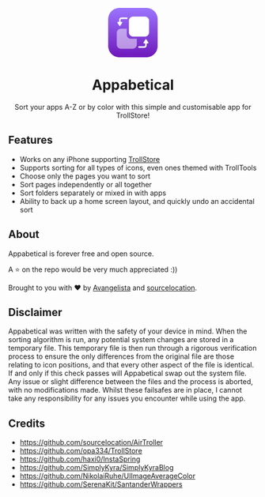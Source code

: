 <p align="center">
  <img align="center" src='https://github.com/Avangelista/Appabetical/blob/main/Docs/icon-rounded.png?raw=true' width=100>
</p>
<h1 align="center"> Appabetical </h1>
<p align="center">Sort your apps A-Z or by color with this simple and customisable app for TrollStore!</p>

## Features
- Works on any iPhone supporting [TrollStore](https://github.com/opa334/TrollStore)
- Supports sorting for all types of icons, even ones themed with TrollTools
- Choose only the pages you want to sort
- Sort pages independently or all together
- Sort folders separately or mixed in with apps
- Ability to back up a home screen layout, and quickly undo an accidental sort

## About

Appabetical is forever free and open source.

A ⭐️ on the repo would be very much appreciated :))

Brought to you with ❤️ by [Avangelista](https://github.com/Avangelista) and [sourcelocation](https://github.com/sourcelocation).

## Disclaimer
Appabetical was written with the safety of your device in mind. When the sorting algorithm is run, any potential system changes are stored in a temporary file. This temporary file is then run through a rigorous verification process to ensure the only differences from the original file are those relating to icon positions, and that every other aspect of the file is identical. If and only if this check passes will Appabetical swap out the system file. Any issue or slight difference between the files and the process is aborted, with no modifications made. Whilst these failsafes are in place, I cannot take any responsibility for any issues you encounter while using the app.

## Credits
- https://github.com/sourcelocation/AirTroller
- https://github.com/opa334/TrollStore
- https://github.com/haxi0/InstaSpring
- https://github.com/SimplyKyra/SimplyKyraBlog
- https://github.com/NikolaiRuhe/UIImageAverageColor
- https://github.com/SerenaKit/SantanderWrappers
